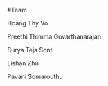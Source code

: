
#Team

Hoang Thy Vo

Preethi Thimma Govarthanarajan

Surya Teja Sonti

Lishan Zhu

Pavani Somarouthu
